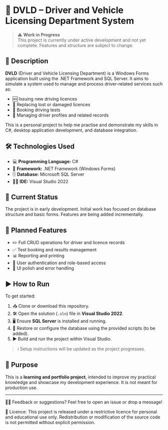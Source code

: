 # 🚗 DVLD – Driver and Vehicle Licensing Department System

> ⚠️ **Work in Progress**  
> This project is currently under active development and not yet complete. Features and structure are subject to change.

## 📝 Description

**DVLD** (Driver and Vehicle Licensing Department) is a Windows Forms application built using the .NET Framework and SQL Server. It aims to simulate a system used to manage and process driver-related services such as:

- 🆕 Issuing new driving licences  
- 📄 Replacing lost or damaged licences  
- 📅 Booking driving tests  
- 👤 Managing driver profiles and related records  

This is a personal project to help me practise and demonstrate my skills in C#, desktop application development, and database integration.

## 🛠 Technologies Used

- 💻 **Programming Language:** C#  
- 🧰 **Framework:** .NET Framework (Windows Forms)  
- 🗄 **Database:** Microsoft SQL Server  
- 🧑‍💻 **IDE:** Visual Studio 2022  

## 🚧 Current Status

The project is in early development. Initial work has focused on database structure and basic forms. Features are being added incrementally.

## 📌 Planned Features

- ✏️ Full CRUD operations for driver and licence records  
- ✅ Test booking and results management  
- 📊 Reporting and printing  
- 🔐 User authentication and role-based access  
- 🎨 UI polish and error handling  

## ▶️ How to Run

To get started:

1. 📥 Clone or download this repository.  
2. 🛠 Open the solution (`.sln`) file in **Visual Studio 2022**.  
3. 🖥 Ensure **SQL Server** is installed and running.  
4. 📂 Restore or configure the database using the provided scripts (to be added).  
5. ▶️ Build and run the project within Visual Studio.

> ℹ️ Setup instructions will be updated as the project progresses.

## 🎯 Purpose

This is a **learning and portfolio project**, intended to improve my practical knowledge and showcase my development experience. It is not meant for production use.

---

🙋‍♂️ Feedback or suggestions? Feel free to open an issue or drop a message!

📌 Licence: This project is released under a restrictive licence for personal and educational use only. Redistribution or modification of the source code is not permitted without explicit permission.
